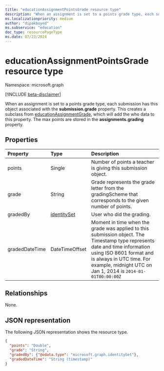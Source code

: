 ```yaml
---
title: "educationAssignmentPointsGrade resource type"
description: "When an assignment is set to a points grade type, each submission has this object associated with the **submission.grade** property. This creates a subclass from educationAssignmentGrade,"
ms.localizationpriority: medium
author: "dipakboyed"
ms.subservice: "education"
doc_type: resourcePageType
ms.date: 07/23/2024
---
```


# educationAssignmentPointsGrade resource type

Namespace: microsoft.graph

[!INCLUDE [beta-disclaimer](../../includes/beta-disclaimer.md)]

When an assignment is set to a points grade type, each submission has this object associated with the **submission.grade** property. This creates a subclass from [educationAssignmentGrade](educationassignmentgrade.md),
which will add the who data to this property. The max points are stored in the **assignments.grading** property.


## Properties
| Property	   | Type	|Description|
|:---------------|:--------|:----------|
|points|Single|Number of points a teacher is giving this submission object.|
|grade|String|Grade represents the grade letter from the gradingScheme that corresponds to the given number of points.|
|gradedBy|[identitySet](identityset.md)| User who did the grading. |
|gradedDateTime|DateTimeOffset| Moment in time when the grade was applied to this submission object. The Timestamp type represents date and time information using ISO 8601 format and is always in UTC time. For example, midnight UTC on Jan 1, 2014 is `2014-01-01T00:00:00Z`|

## Relationships

None.

## JSON representation

The following JSON representation shows the resource type.

<!-- {
  "blockType": "resource",
  "optionalProperties": [

  ],
  "@odata.type": "microsoft.graph.educationAssignmentPointsGrade"
}-->

```json
{
  "points": "Double",
  "grade": "String",
  "gradedBy": {"@odata.type": "microsoft.graph.identitySet"},
  "gradedDateTime": "String (timestamp)"
}

```

<!-- uuid: 8fcb5dbc-d5aa-4681-8e31-b001d5168d79
2015-10-25 14:57:30 UTC -->
<!--
{
  "type": "#page.annotation",
  "description": "educationAssignmentPointsGrade resource",
  "keywords": "",
  "section": "documentation",
  "tocPath": "",
  "suppressions": []
}
-->


